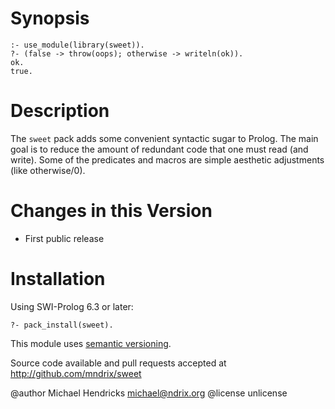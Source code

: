 # Synopsis

    :- use_module(library(sweet)).
	?- (false -> throw(oops); otherwise -> writeln(ok)).
    ok.
    true.

# Description

The `sweet` pack adds some convenient syntactic sugar to Prolog. The
main goal is to reduce the amount of redundant code that one must read
(and write). Some of the predicates and macros are simple aesthetic
adjustments (like otherwise/0).

# Changes in this Version

  * First public release

# Installation

Using SWI-Prolog 6.3 or later:

    ?- pack_install(sweet).

This module uses [semantic versioning](http://semver.org/).

Source code available and pull requests accepted at
http://github.com/mndrix/sweet

@author Michael Hendricks <michael@ndrix.org>
@license unlicense
